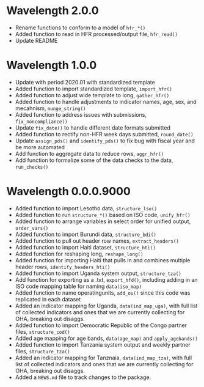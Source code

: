 # Wavelength 2.0.0
* Rename functions to conform to a model of `hfr_*()`
* Added function to read in HFR processed/output file, `hfr_read()`
* Update README

# Wavelength 1.0.0
* Update with period 2020.01 with standardized template
* Added function to import standardized template, `import_hfr()`
* Added function to adjust wide template to long, `gather_hfr()`
* Added function to handle adjustments to indicator names, age, sex, and mecahnism, `munge_string()`
* Added function to address issues with submissions, `fix_noncompliance()`
* Update `fix_date()` to handle different date formats submitted
* Added function to rectify non-HFR week days submitted, `round_date()`
* Update `assign_pds()` and `identify_pds()` to fix bug with fiscal year and be more automated
* Add function to aggregate data to reduce rows, `aggr_hfr()`
* Add function to formalize some of the data checks to the data, `run_checks()`

# Wavelength 0.0.0.9000

* Added function to import Lesotho data, `structure_lso()`
* Added function to run `structure_*()` based on ISO code, `unify_hfr()`
* Added function to arrange variables in select order for unified output, `order_vars()`
* Added function to import Burundi data, `structure_bdi()`
* Added function to pull out header row names, `extract_headers()`
* Added function to import Haiti dataset, `structure_hti()`
* Added function for reshaping long, `reshape_long()`
* Added function for importing Haiti that pulls in and combines multiple header rows, `identify_headers_hti()`
* Added function to import Uganda system output, `structure_tza()`
* Add function for exporting as a .txt, `export_hfd()`, including adding in an ISO code mapping table for naming `data(iso_map)`
* Added function to name operatingunits, `add_ou()` since this code was replicated in each dataset
* Added an indicator mapping for Uganda, `data(ind_map_uga)`, with full list of collected indicators and ones that we are currently collecting for OHA, breaking out disaggs.
* Added function to import Democratic Republic of the Congo partner files, `structure_cod()`
* Added age mapping for age bands, `data(age_map)` and `apply_agebands()`
* Added function to import Tanzania system output and weekly partner files, `structure_tza()`
* Added an indicator mapping for Tanznaia, `data(ind_map_tza)`, with full list of collected indicators and ones that we are currently collecting for OHA, breaking out disaggs.
* Added a `NEWS.md` file to track changes to the package.
